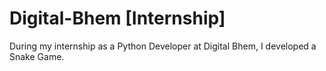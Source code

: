 # Digital-Bhem [Internship]
During my internship as a Python Developer at Digital Bhem, I developed a Snake Game.
